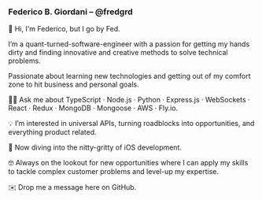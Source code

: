 ### Federico B. Giordani – @fredgrd

👋 Hi, I'm Federico, but I go by Fed. 

I’m a quant-turned-software-engineer with a passion for getting my hands dirty and finding innovative and creative methods to solve technical problems. 

Passionate about learning new technologies and getting out of my comfort zone to hit business and personal goals.

👨‍💻 Ask me about TypeScript · Node.js · Python · Express.js · WebSockets · React · Redux · MongoDB · Mongoose · AWS · Fly.io.

💡 I’m interested in universal APIs, turning roadblocks into opportunities, and everything product related.

🌱 Now diving into the nitty-gritty of iOS development. 

🤓 Always on the lookout for new opportunities where I can apply my skills to tackle complex customer problems and level-up my expertise.

✉️ Drop me a message here on GitHub.
